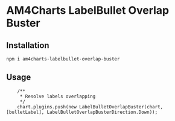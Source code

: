 # AM4Charts LabelBullet Overlap Buster

## Installation
```
npm i am4charts-labelbullet-overlap-buster
```

## Usage 
```
    /**
     * Resolve labels overlapping
     */
    chart.plugins.push(new LabelBulletOverlapBuster(chart, [bulletLabel], LabelBulletOverlapBusterDirection.Down));
```
